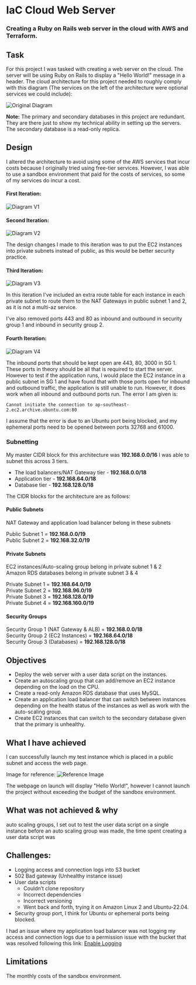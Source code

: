 # IaC Cloud Web Server
### Creating a Ruby on Rails web server in the cloud with AWS and Terraform.

## Task
For this project I was tasked with creating a web server on the cloud. The server will be using Ruby on Rails to display a "Hello World!" message in a header. The cloud architecture for this project needed to roughly comply with this diagram (The services on the left of the architecture were optional services we could include):

![Original Diagram](images/original-diagram.png)

<strong>Note:</strong> The primary and secondary databases in this project are redundant. They are there just to show my technical ability in setting up the servers. The secondary database is a read-only replica.

## Design

I altered the architecture to avoid using some of the AWS services that incur costs because I originally tried using free-tier services. However, I was able to use a sandbox environment that paid for the costs of services, so some of my services do incur a cost.

#### First Iteration:

![Diagram V1](images/diagram-v1.png)

#### Second Iteration:

![Diagram V2](images/diagram-v2.png)

The design changes I made to this iteration was to put the EC2 instances into private subnets instead of public, as this would be better security practice.

#### Third Iteration:
![Diagram V3](images/diagram-v3.png)

In this iteration I've included an extra route table for each instance in each private subnet to route them to the NAT Gateways in public subnet 1 and 2, as it is not a multi-az service.

I've also removed ports 443 and 80 as inbound and outbound in security group 1 and inbound in security group 2.

#### Fourth Iteration:

![Diagram V4](images/diagram-v4.png)

The inbound ports that should be kept open are 443, 80, 3000 in SG 1. These ports in theory should be all that is required to start the server. However to test if the application runs, I would place the EC2 instance in a public subnet in SG 1 and have found that with those ports open for inbound and outbound traffic, the application is still unable to run. However, it does work when all inbound and outbound ports run. The error I am given is: 

``Cannot initiate the connection to ap-southeast-2.ec2.archive.ubuntu.com:80`` 

I assume that the error is due to an Ubuntu port being blocked, and my ephemeral ports need to be opened between ports 32768 and 61000.

### Subnetting

My master CIDR block for this architecture was <strong>192.168.0.0/16</strong> I was able to subnet this across 3 tiers.

- The load balancers/NAT Gateway tier - <strong>192.168.0.0/18</strong>
- Application tier - <strong>192.168.64.0/18</strong>
- Database tier - <strong>192.168.128.0/18</strong>

The CIDR blocks for the architecture are as follows: 

#### Public Subnets

NAT Gateway and application load balancer belong in these subnets

Public Subnet 1 = <strong>192.168.0.0/19</strong> <br>
Public Subnet 2 = <strong>192.168.32.0/19</strong>

#### Private Subnets

EC2 instances/Auto-scaling group belong in private subnet 1 & 2
<br>
Amazon RDS databases belong in private subnet 3 & 4

Private Subnet 1 = <strong>192.168.64.0/19</strong> <br>
Private Subnet 2 = <strong>192.168.96.0/19</strong> <br>
Private Subnet 3 = <strong>192.168.128.0/19</strong> <br>
Private Subnet 4 = <strong>192.168.160.0/19</strong>  

#### Security Groups

Security Group 1 (NAT Gateway & ALB) = <strong>192.168.0.0/18</strong> <br>
Security Group 2 (EC2 Instances) = <strong>192.168.64.0/18</strong> <br>
Security Group 3 (Databases) = <strong>192.168.128.0/18</strong> 

## Objectives

- Deploy the web server with a user data script on the instances.
- Create an autoscaling group that can add/remove an EC2 instance depending on the load on the CPU.
- Create a read-only Amazon RDS database that uses MySQL.
- Create an application load balancer that can switch between instances depending on the health status of the instances as well as work with the auto-scaling group.
- Create EC2 instances that can switch to the secondary database given that the primary is unhealthy.

## What I have achieved

I can successfully launch my test instance which is placed in a public subnet and access the web page.

Image for reference: 
![Reference Image](images/reference.png)

The webpage on launch will display "Hello World!", however I cannot launch the project without exceeding the budget of the sandbox environment.

## What was not achieved & why

auto scaling groups, I set out to test the user data script on a single instance before an auto scaling group was made, the time spent creating a user data script was 

## Challenges:

- Logging access and connection logs into S3 bucket
- 502 Bad gateway (Unhealthy instance issue)
- User data scripts
    - Couldn’t clone repository
    - Incorrect dependencies
    - Incorrect versioning
    - Went back and forth, trying it on Amazon Linux 2 and Ubuntu-22.04.
- Security group port, I think for Ubuntu or ephemeral ports being blocked.	

I had an issue where my application load balancer was not logging my access and connection logs due to a permission issue with the bucket that was resolved following this link:
[Enable Logging](https://docs.aws.amazon.com/elasticloadbalancing/latest/application/enable-access-logging.html)


## Limitations

The monthly costs of the sandbox environment.
